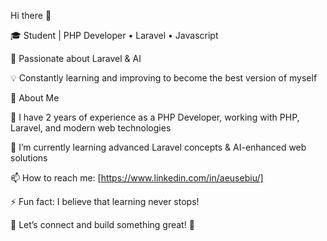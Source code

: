 Hi there 👋

  🎓 Student | PHP Developer • Laravel • Javascript

  🚀 Passionate about Laravel & AI

  💡 Constantly learning and improving to become the best version of myself


🚀 About Me

  🔭 I have 2 years of experience as a PHP Developer, working with PHP, Laravel, and modern web technologies

  🌱 I’m currently learning advanced Laravel concepts & AI-enhanced web solutions

  📫 How to reach me: [https://www.linkedin.com/in/aeusebiu/] 

  ⚡ Fun fact: I believe that learning never stops!

  🔗 Let’s connect and build something great! 🚀
